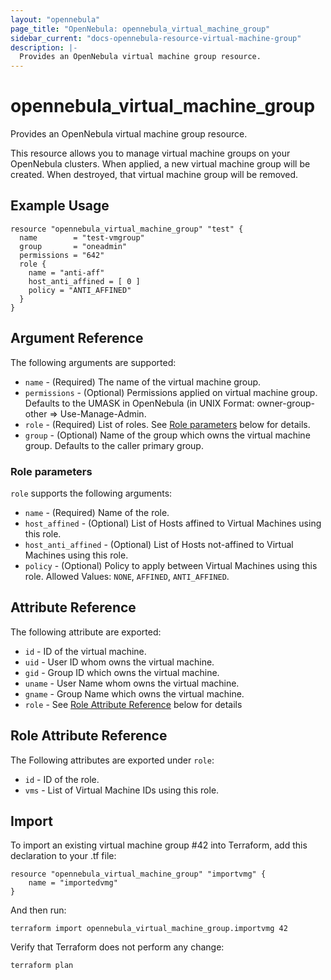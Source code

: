 ```yaml
---
layout: "opennebula"
page_title: "OpenNebula: opennebula_virtual_machine_group"
sidebar_current: "docs-opennebula-resource-virtual-machine-group"
description: |-
  Provides an OpenNebula virtual machine group resource.
---
```


# opennebula_virtual_machine_group

Provides an OpenNebula virtual machine group resource.

This resource allows you to manage virtual machine groups on your OpenNebula clusters. When applied,
a new virtual machine group will be created. When destroyed, that virtual machine group will be removed.

## Example Usage

```hcl
resource "opennebula_virtual_machine_group" "test" {
  name        = "test-vmgroup"
  group       = "oneadmin"
  permissions = "642"
  role {
    name = "anti-aff"
    host_anti_affined = [ 0 ]
    policy = "ANTI_AFFINED"
  }
}
```

## Argument Reference

The following arguments are supported:

* `name` - (Required) The name of the virtual machine group.
* `permissions` - (Optional) Permissions applied on virtual machine group. Defaults to the UMASK in OpenNebula (in UNIX Format: owner-group-other => Use-Manage-Admin.
* `role` - (Required) List of roles. See [Role parameters](#role-parameters) below for details.
* `group` - (Optional) Name of the group which owns the virtual machine group. Defaults to the caller primary group.

### Role parameters

`role` supports the following arguments:

* `name` - (Required) Name of the role.
* `host_affined` - (Optional) List of Hosts affined to Virtual Machines using this role.
* `host_anti_affined` - (Optional) List of Hosts not-affined to Virtual Machines using this role.
* `policy` - (Optional) Policy to apply between Virtual Machines using this role. Allowed Values: `NONE`, `AFFINED`, `ANTI_AFFINED`.

## Attribute Reference

The following attribute are exported:

* `id` - ID of the virtual machine.
* `uid` - User ID whom owns the virtual machine.
* `gid` - Group ID which owns the virtual machine.
* `uname` - User Name whom owns the virtual machine.
* `gname` - Group Name which owns the virtual machine.
* `role` - See [Role Attribute Reference](#role-attribute-reference) below for details

## Role Attribute Reference

The Following attributes are exported under `role`:

* `id` - ID of the role.
* `vms` - List of Virtual Machine IDs using this role.

## Import

To import an existing virtual machine group #42 into Terraform, add this declaration to your .tf file:

```hcl
resource "opennebula_virtual_machine_group" "importvmg" {
    name = "importedvmg"
}
```

And then run:

```
terraform import opennebula_virtual_machine_group.importvmg 42
```

Verify that Terraform does not perform any change:

```
terraform plan
```

